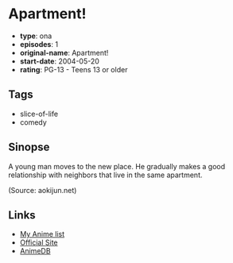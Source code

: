 # Apartment!

-   **type**: ona
-   **episodes**: 1
-   **original-name**: Apartment!
-   **start-date**: 2004-05-20
-   **rating**: PG-13 - Teens 13 or older

## Tags

-   slice-of-life
-   comedy

## Sinopse

A young man moves to the new place. He gradually makes a good relationship with neighbors that live in the same apartment.

(Source: aokijun.net)

## Links

-   [My Anime list](https://myanimelist.net/anime/8701/Apartment)
-   [Official Site](http://www.aokijun.net/)
-   [AnimeDB](http://anidb.info/perl-bin/animedb.pl?show=anime&aid=11409)

